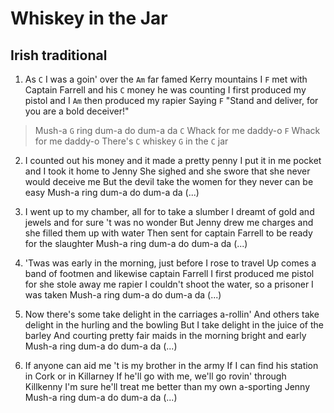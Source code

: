 # Whiskey in the Jar
## Irish traditional

1. As `C` I was a goin' over the `Am` far famed Kerry mountains
I `F` met with Captain Farrell and his `C` money he was counting
I first produced my pistol and I `Am` then produced my rapier
Saying `F` "Stand and deliver, for you are a bold deceiver!"

> Mush-a `G` ring dum-a do dum-a da
`C` Whack for me daddy-o
`F` Whack for me daddy-o
There's `C` whiskey `G` in the `C` jar

2. I counted out his money and it made a pretty penny
I put it in me pocket and I took it home to Jenny
She sighed and she swore that she never would deceive me
But the devil take the women for they never can be easy
Mush-a ring dum-a do dum-a da (...)

3. I went up to my chamber, all for to take a slumber
I dreamt of gold and jewels and for sure 't was no wonder
But Jenny drew me charges and she filled them up with water
Then sent for captain Farrell to be ready for the slaughter
Mush-a ring dum-a do dum-a da (...)

4. 'Twas was early in the morning, just before I rose to travel
Up comes a band of footmen and likewise captain Farrell
I first produced me pistol for she stole away me rapier
I couldn't shoot the water, so a prisoner I was taken
Mush-a ring dum-a do dum-a da (...)

5. Now there's some take delight in the carriages a-rollin'
And others take delight in the hurling and the bowling
But I take delight in the juice of the barley
And courting pretty fair maids in the morning bright and early
Mush-a ring dum-a do dum-a da (...)

6. If anyone can aid me 't is my brother in the army
If I can find his station in Cork or in Killarney
If he'll go with me, we'll go rovin' through Killkenny
I'm sure he'll treat me better than my own a-sporting Jenny
Mush-a ring dum-a do dum-a da (...)
